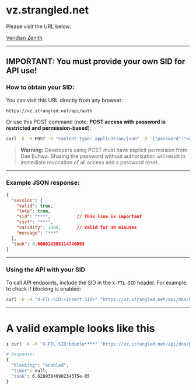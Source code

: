 # vz.strangled.net

Please visit the URL below:

[Veridian Zenith](https://vz.strangled.net:777/)

---

## IMPORTANT: You must provide your own SID for API use!

### How to obtain your SID:

You can visit this URL directly from any browser:

```
https://vz.strangled.net/api/auth
```

Or use this POST command (note: **POST access with password is restricted and permission-based**):

```bash
curl -k -X POST -H "Content-Type: application/json" -d '{"password":"<your-app-password>"}' https://vz.strangled.net/api/auth
```

> **Warning:** Developers using POST must have explicit permission from Dae Euhwa. Sharing the password without authorization will result in immediate revocation of all access and a password reset.

---

### Example JSON response:

```json
{
  "session": {
    "valid": true,
    "totp": true,
    "sid": "***",          // This line is important
    "csrf": "***",
    "validity": 1800,      // Valid for 30 minutes
    "message": "***"
  },
  "took": 0.000014305114746093
}
```

---

### Using the API with your SID

To call API endpoints, include the SID in the `X-FTL-SID` header. For example, to check if blocking is enabled:

```bash
curl -k -H "X-FTL-SID:<Insert SID>" "https://vz.strangled.net/api/dns/blocking"
```
---

# A valid example looks like this
```bash
❯ curl -k -H "X-FTL-SID:bdumlu****" "https://vz.strangled.net/api/dns/blocking"

# Response:
{
  "blocking": "enabled",
  "timer": null,
  "took": 6.6280364990234375e-05
}
```
